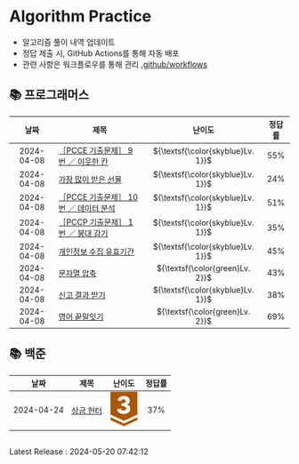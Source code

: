 #
# Algorithm Practice

- 알고리즘 풀이 내역 업데이트
- 정답 제출 시, GitHub Actions를 통해 자동 배포
- 관련 사항은 워크플로우를 통해 관리  [.github/workflows](https://github.com/g0eun/Algorithm/tree/main/.github/workflows)




## 📚 프로그래머스
| 날짜 | 제목 | 난이도 | 정답률 |
| :-----: | ----- | :-----: | :-----: |
|2024-04-08|[［PCCE 기출문제］ 9번 ／ 이웃한 칸](https://github.com/g0eun/Algorithm/tree/main/%ED%94%84%EB%A1%9C%EA%B7%B8%EB%9E%98%EB%A8%B8%EC%8A%A4/1/250125.%E2%80%85%EF%BC%BBPCCE%E2%80%85%EA%B8%B0%EC%B6%9C%EB%AC%B8%EC%A0%9C%EF%BC%BD%E2%80%859%EB%B2%88%E2%80%85%EF%BC%8F%E2%80%85%EC%9D%B4%EC%9B%83%ED%95%9C%E2%80%85%EC%B9%B8)|${\textsf{\color{skyblue}Lv. 1}}$|55%|
|2024-04-08|[가장 많이 받은 선물](https://github.com/g0eun/Algorithm/tree/main/%ED%94%84%EB%A1%9C%EA%B7%B8%EB%9E%98%EB%A8%B8%EC%8A%A4/1/258712.%E2%80%85%EA%B0%80%EC%9E%A5%E2%80%85%EB%A7%8E%EC%9D%B4%E2%80%85%EB%B0%9B%EC%9D%80%E2%80%85%EC%84%A0%EB%AC%BC)|${\textsf{\color{skyblue}Lv. 1}}$|24%|
|2024-04-08|[［PCCE 기출문제］ 10번 ／ 데이터 분석](https://github.com/g0eun/Algorithm/tree/main/%ED%94%84%EB%A1%9C%EA%B7%B8%EB%9E%98%EB%A8%B8%EC%8A%A4/1/250121.%E2%80%85%EF%BC%BBPCCE%E2%80%85%EA%B8%B0%EC%B6%9C%EB%AC%B8%EC%A0%9C%EF%BC%BD%E2%80%8510%EB%B2%88%E2%80%85%EF%BC%8F%E2%80%85%EB%8D%B0%EC%9D%B4%ED%84%B0%E2%80%85%EB%B6%84%EC%84%9D)|${\textsf{\color{skyblue}Lv. 1}}$|51%|
|2024-04-08|[［PCCP 기출문제］ 1번 ／ 붕대 감기](https://github.com/g0eun/Algorithm/tree/main/%ED%94%84%EB%A1%9C%EA%B7%B8%EB%9E%98%EB%A8%B8%EC%8A%A4/1/250137.%E2%80%85%EF%BC%BBPCCP%E2%80%85%EA%B8%B0%EC%B6%9C%EB%AC%B8%EC%A0%9C%EF%BC%BD%E2%80%851%EB%B2%88%E2%80%85%EF%BC%8F%E2%80%85%EB%B6%95%EB%8C%80%E2%80%85%EA%B0%90%EA%B8%B0)|${\textsf{\color{skyblue}Lv. 1}}$|35%|
|2024-04-08|[개인정보 수집 유효기간](https://github.com/g0eun/Algorithm/tree/main/%ED%94%84%EB%A1%9C%EA%B7%B8%EB%9E%98%EB%A8%B8%EC%8A%A4/1/150370.%E2%80%85%EA%B0%9C%EC%9D%B8%EC%A0%95%EB%B3%B4%E2%80%85%EC%88%98%EC%A7%91%E2%80%85%EC%9C%A0%ED%9A%A8%EA%B8%B0%EA%B0%84)|${\textsf{\color{skyblue}Lv. 1}}$|45%|
|2024-04-08|[문자열 압축](https://github.com/g0eun/Algorithm/tree/main/%ED%94%84%EB%A1%9C%EA%B7%B8%EB%9E%98%EB%A8%B8%EC%8A%A4/2/60057.%E2%80%85%EB%AC%B8%EC%9E%90%EC%97%B4%E2%80%85%EC%95%95%EC%B6%95)|${\textsf{\color{green}Lv. 2}}$|43%|
|2024-04-08|[신고 결과 받기](https://github.com/g0eun/Algorithm/tree/main/%ED%94%84%EB%A1%9C%EA%B7%B8%EB%9E%98%EB%A8%B8%EC%8A%A4/1/92334.%E2%80%85%EC%8B%A0%EA%B3%A0%E2%80%85%EA%B2%B0%EA%B3%BC%E2%80%85%EB%B0%9B%EA%B8%B0)|${\textsf{\color{skyblue}Lv. 1}}$|38%|
|2024-04-08|[영어 끝말잇기](https://github.com/g0eun/Algorithm/tree/main/%ED%94%84%EB%A1%9C%EA%B7%B8%EB%9E%98%EB%A8%B8%EC%8A%A4/2/12981.%E2%80%85%EC%98%81%EC%96%B4%E2%80%85%EB%81%9D%EB%A7%90%EC%9E%87%EA%B8%B0)|${\textsf{\color{green}Lv. 2}}$|69%|

## 📚 백준
| 날짜 | 제목 | 난이도 | 정답률 |
| :-----: | ----- | :-----: | :-----: |
|2024-04-24|[상금 헌터](https://github.com/g0eun/Algorithm/tree/main/%EB%B0%B1%EC%A4%80/Bronze/15953.%E2%80%85%EC%83%81%EA%B8%88%E2%80%85%ED%97%8C%ED%84%B0)|![B3](./.github/workflows/resources/img/B3.svg)|37%|

##
Latest Release : 2024-05-20 07:42:12